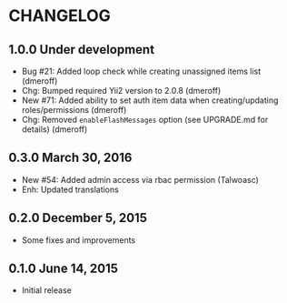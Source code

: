 # CHANGELOG

## 1.0.0 Under development

- Bug #21: Added loop check while creating unassigned items list (dmeroff)
- Chg: Bumped required Yii2 version to 2.0.8 (dmeroff)
- New #71: Added ability to set auth item data when creating/updating roles/permissions (dmeroff)
- Chg: Removed `enableFlashMessages` option (see UPGRADE.md for details) (dmeroff)

## 0.3.0 March 30, 2016

- New #54: Added admin access via rbac permission (Talwoasc)
- Enh: Updated translations

## 0.2.0 December 5, 2015

- Some fixes and improvements

## 0.1.0 June 14, 2015

- Initial release
